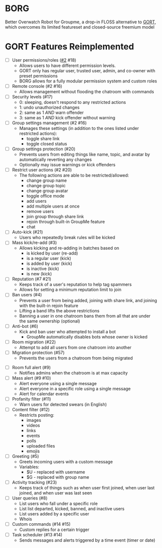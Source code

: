 # BORG
Better Overwatch Robot for Groupme, a drop-in FLOSS alternative to [GORT](https://botsol.net/gort/), which overcomes its limited featureset and closed-source freemium model

# GORT Features Reimplemented

* [ ] User permissions/roles ([#2] #18)
  * Allows users to have different permission levels.
  * GORT only has regular user, trusted user, admin, and co-owner with preset permissions
  * BORG allows for a fully modular permission system and custom roles
* [ ] Remote console (#2 #16)
  * Allows management without flooding the chatroom with commands
* [ ] Security levels (#17)
  * 0: sleeping, doesn't respond to any restricted actions
  * 1: undo unauthorized changes
  * 2: same as 1 *AND* warn offender
  * 3: same as 1 *AND* kick offender without warning
* [ ] Group settings management (#2 #16)
  * Manages these settings (in addition to the ones listed under restricted actions):
    * toggle share link
    * toggle closed status
* [ ] Group settings protection (#20)
  * Prevents users from editing things like name, topic, and avatar by automatically reverting any changes
  * Optionally may issue warnings or kick offenders
* [ ] Restrict user actions (#2 #20)
  * The following actions are able to be restricted/allowed:
    * change group name
    * change group topic
    * change group avatar
    * toggle office mode
    * add users
    * add multiple users at once
    * remove users
    * join group through share link
    * rejoin through built-in GroupMe feature
    * chat
* [ ] Auto-kick (#21)
  * Users who repeatedly break rules will be kicked
* [ ] Mass kick/re-add (#3)
  * Allows kicking and re-adding in batches based on
    * is kicked by user (re-add)
    * is a regular user (kick)
    * is added by user (kick)
    * is inactive (kick)
    * is new (kick)
* [ ] Reputation (#7 #21)
  * Keeps track of a user's reputation to help tag spammers
  * Allows for setting a minimum reputation limit to join
* [ ] Ban users (#4)
  * Prevents a user from being added, joining with share link, and joining with the built-in rejoin feature
  * Lifting a band lifts the above restrictions
  * Banning a user in one chatroom bans them from all that are under the same ownership (optional)
* [ ] Anti-bot (#6)
  * Kick and ban user who attempted to install a bot
    * GroupMe automatically disables bots whose owner is kicked
* [ ] Room migration (#22)
  * Attempt to add all users from one chatroom into another
* [ ] Migration protection (#57)
  * Prevents the users from a chatroom from being migrated
<!-- NOTE: This may just be a GORT thing, not a GroupMe thing
* [ ] Anti-ghost
  * Prevents users from exploiting the GroupMe Ghost Rejoin vulnerability
-->
* [ ] Room full alert (#9)
  * Notifies admins when the chatroom is at max capacity
* [ ] Mass alert (#9 #10)
  * Alert everyone using a single message
  * Alert everyone in a specific role using a single message
  * Alert for calendar events
* [ ] Profanity filter (#11)
  * Warn users for detected swears (in English)
* [ ] Content filter (#12)
  * Restricts posting:
    * images
    * videos
    * links
    * events
    * polls
    * uploaded files
    * emojis
* [ ] Greeting (#5)
  * Greets incoming users with a custom message
  * Variables:
    * $U - replaced with username
    * $G - replaced with group name
* [ ] Activity tracking (#23)
  * Keeps track of things such as when user first joined, when user last joined, and when user was last seen
* [ ] User queries (#8)
  * List users who fall under a specific role
  * List list departed, kicked, banned, and inactive users
  * List users added by a specific user
  * Whois
* [ ] Custom commands (#14 #15)
  * Custom replies for a certain trigger
* [ ] Task scheduler (#13 #14)
  * Sends messages and alerts triggered by a time event (timer or date)

[#2]: https://github.com/BORG-Groupme/BORG/issues/2 "Issue #2"
